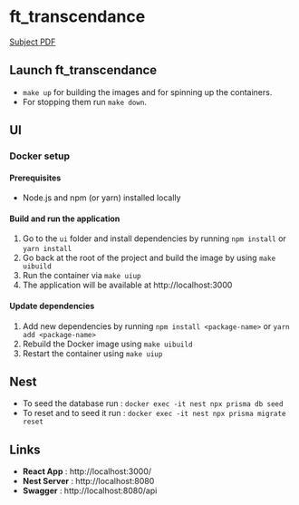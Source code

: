 # ft_transcendance

[Subject PDF](https://github.com/williamollio/ft_transcendance/blob/master/ressources/ft_transcendance.pdf)

## Launch ft_transcendance

- `make up` for building the images and for spinning up the containers.
- For stopping them run `make down`.

## UI

### Docker setup

#### Prerequisites

- Node.js and npm (or yarn) installed locally

#### Build and run the application

1. Go to the `ui` folder and install dependencies by running `npm install` or `yarn install`
2. Go back at the root of the project and build the image by using `make uibuild`
3. Run the container via `make uiup`
4. The application will be available at http://localhost:3000

#### Update dependencies

1. Add new dependencies by running `npm install <package-name>` or `yarn add <package-name>`
2. Rebuild the Docker image using `make uibuild`
3. Restart the container using `make uiup`

## Nest

- To seed the database run : `docker exec -it nest npx prisma db seed`
- To reset and to seed it run : `docker exec -it nest npx prisma migrate reset`

## Links

- **React App** : http://localhost:3000/
- **Nest Server** : http://localhost:8080
- **Swagger** : http://localhost:8080/api
